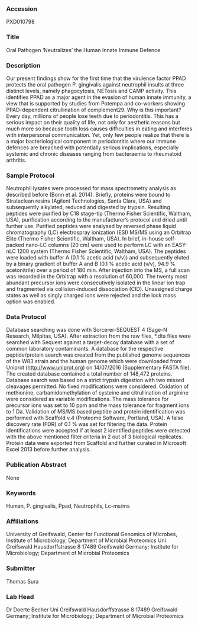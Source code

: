 ### Accession
PXD010798

### Title
Oral Pathogen ‘Neutralizes’ the Human Innate Immune Defence

### Description
Our present findings show for the first time that the virulence factor PPAD protects the oral pathogen P. gingivalis against neutrophil insults at three distinct levels, namely phagocytosis, NETosis and CAMP activity. This identifies PPAD as a major agent in the evasion of human innate immunity, a view that is supported by studies from Potempa and co-workers showing PPAD-dependent citrullination of complement29. Why is this important? Every day, millions of people lose teeth due to periodontitis. This has a serious impact on their quality of life, not only for aesthetic reasons but much more so because tooth loss causes difficulties in eating and interferes with interpersonal communication. Yet, only few people realize that there is a major bacteriological component in periodontitis where our immune defences are breached with potentially serious implications, especially systemic and chronic diseases ranging from bacteraemia to rheumatoid arthritis.

### Sample Protocol
Neutrophil lysates were processed for mass spectrometry analysis as described before (Bonn et al. 2014). Briefly, proteins were bound to Strataclean resins (Agilent Technologies, Santa Clara, USA) and subsequently alkylated, reduced and digested by trypsin. Resulting peptides were purified by C18 stage-tip (Thermo Fisher Scientific, Waltham, USA), purification according to the manufacturer’s protocol and dried until further use. Purified peptides were analysed by reversed phase liquid chromatography (LC) electrospray ionization (ESI) MS/MS using an Orbitrap Elite (Thermo Fisher Scientific, Waltham, USA). In brief, in-house self-packed nano-LC columns (20 cm) were used to perform LC with an EASY-nLC 1200 system (Thermo Fisher Scientific, Waltham, USA). The peptides were loaded with buffer A (0.1 % acetic acid (v/v)) and subsequently eluted by a binary gradient of buffer A and B (0.1 % acetic acid (v/v), 94.9 % acetonitrile) over a period of 180 min. After injection into the MS, a full scan was recorded in the Orbitrap with a resolution of 60,000. The twenty most abundant precursor ions were consecutively isolated in the linear ion trap and fragmented via collision-induced dissociation (CID). Unassigned charge states as well as singly charged ions were rejected and the lock mass option was enabled.

### Data Protocol
Database searching was done with Sorcerer-SEQUEST 4 (Sage-N Research, Milpitas, USA). After extraction from the raw files, *.dta files were searched with Sequest against a target-decoy database with a set of common laboratory contaminants. A database for the respective peptide/protein search was created from the published genome sequences of the W83 strain and the human genome which were downloaded from Uniprot (http://www.uniprot.org) on 14/07/2016 (Supplementary FASTA file). The created database contained a total number of 148,472 proteins. Database search was based on a strict trypsin digestion with two missed cleavages permitted. No fixed modifications were considered. Oxidation of methionine, carbamidomethylation of cysteine and citrullination of arginine were considered as variable modifications. The mass tolerance for precursor ions was set to 10 ppm and the mass tolerance for fragment ions to 1 Da. Validation of MS/MS based peptide and protein identification was performed with Scaffold v.4 (Proteome Software, Portland, USA). A false discovery rate (FDR) of 0.1 % was set for filtering the data. Protein identifications were accepted if at least 2 identified peptides were detected with the above mentioned filter criteria in 2 out of 3 biological replicates. Protein data were exported from Scaffold and further curated in Microsoft Excel 2013 before further analysis.

### Publication Abstract
None

### Keywords
Human, P. gingivalis, Ppad, Neutrophils, Lc-ms/ms

### Affiliations
University of Greifswald, Center for Functional Genomics of Microbes, Institute of Microbiology, Department of Microbial Proteomics
Uni Greifswald Hausdorffstrasse 8 17489 Greifswald Germany; Institute for Microbiology; Department of Microbial Proteomics

### Submitter
Thomas Sura

### Lab Head
Dr Doerte Becher
Uni Greifswald Hausdorffstrasse 8 17489 Greifswald Germany; Institute for Microbiology; Department of Microbial Proteomics


